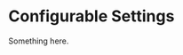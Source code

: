 [title]: # (Configurable Settings)
[tags]: # (XXX)
[priority]: # (5933)
# Configurable Settings
Something here.
